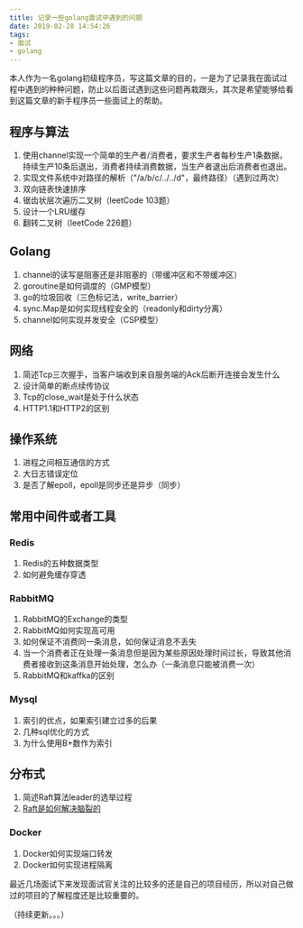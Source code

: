```yaml
---
title: 记录一些golang面试中遇到的问题
date: 2019-02-28 14:54:26
tags:
- 面试
- golang
---
```


本人作为一名golang初级程序员，写这篇文章的目的，一是为了记录我在面试过程中遇到的种种问题，防止以后面试遇到这些问题再栽跟头，其次是希望能够给看到这篇文章的新手程序员一些面试上的帮助。

## 程序与算法

1. 使用channel实现一个简单的生产者/消费者，要求生产者每秒生产1条数据，持续生产10条后退出，消费者持续消费数据，当生产者退出后消费者也退出。
2. 实现文件系统中对路径的解析（"/a/b/c/../../d"，最终路径）（遇到过两次）
3. 双向链表快速排序
4. 锯齿状层次遍历二叉树（leetCode 103题）
5. 设计一个LRU缓存
6. 翻转二叉树（leetCode 226题）

## Golang

1. channel的读写是阻塞还是非阻塞的（带缓冲区和不带缓冲区）
2. goroutine是如何调度的（GMP模型）
3. go的垃圾回收（三色标记法，write_barrier）
4. sync.Map是如何实现线程安全的（readonly和dirty分离）
5. channel如何实现并发安全（CSP模型）

## 网络

1. 简述Tcp三次握手，当客户端收到来自服务端的Ack后断开连接会发生什么
2. 设计简单的断点续传协议
3. Tcp的close_wait是处于什么状态
4. HTTP1.1和HTTP2的区别

## 操作系统

1. 进程之间相互通信的方式
2. 大日志错误定位
3. 是否了解epoll，epoll是同步还是异步（同步）

## 常用中间件或者工具

### Redis

1. Redis的五种数据类型
2. 如何避免缓存穿透

### RabbitMQ

1. RabbitMQ的Exchange的类型
2. RabbitMQ如何实现高可用
3. 如何保证不消费同一条消息，如何保证消息不丢失
4. 当一个消费者正在处理一条消息但是因为某些原因处理时间过长，导致其他消费者接收到这条消息开始处理，怎么办（一条消息只能被消费一次）
5. RabbitMQ和kaffka的区别

### Mysql

1. 索引的优点，如果索引建立过多的后果
2. 几种sql优化的方式
3. 为什么使用B+数作为索引

## 分布式

1. 简述Raft算法leader的选举过程
2. [Raft是如何解决脑裂的](https://www.jianshu.com/p/072380e12657)

### Docker

1. Docker如何实现端口转发
2. Docker如何实现进程隔离

最近几场面试下来发现面试官关注的比较多的还是自己的项目经历，所以对自己做过的项目的了解程度还是比较重要的。

（持续更新。。。）
